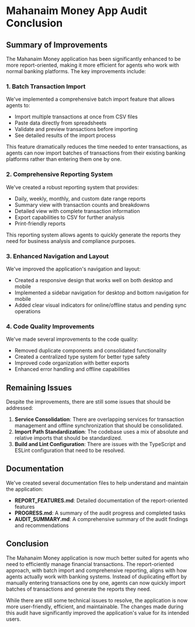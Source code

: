 # Mahanaim Money App Audit Conclusion

## Summary of Improvements

The Mahanaim Money application has been significantly enhanced to be more report-oriented, making it more efficient for agents who work with normal banking platforms. The key improvements include:

### 1. Batch Transaction Import
We've implemented a comprehensive batch import feature that allows agents to:
- Import multiple transactions at once from CSV files
- Paste data directly from spreadsheets
- Validate and preview transactions before importing
- See detailed results of the import process

This feature dramatically reduces the time needed to enter transactions, as agents can now import batches of transactions from their existing banking platforms rather than entering them one by one.

### 2. Comprehensive Reporting System
We've created a robust reporting system that provides:
- Daily, weekly, monthly, and custom date range reports
- Summary view with transaction counts and breakdowns
- Detailed view with complete transaction information
- Export capabilities to CSV for further analysis
- Print-friendly reports

This reporting system allows agents to quickly generate the reports they need for business analysis and compliance purposes.

### 3. Enhanced Navigation and Layout
We've improved the application's navigation and layout:
- Created a responsive design that works well on both desktop and mobile
- Implemented a sidebar navigation for desktop and bottom navigation for mobile
- Added clear visual indicators for online/offline status and pending sync operations

### 4. Code Quality Improvements
We've made several improvements to the code quality:
- Removed duplicate components and consolidated functionality
- Created a centralized type system for better type safety
- Improved code organization with better exports
- Enhanced error handling and offline capabilities

## Remaining Issues

Despite the improvements, there are still some issues that should be addressed:

1. **Service Consolidation**: There are overlapping services for transaction management and offline synchronization that should be consolidated.
2. **Import Path Standardization**: The codebase uses a mix of absolute and relative imports that should be standardized.
3. **Build and Lint Configuration**: There are issues with the TypeScript and ESLint configuration that need to be resolved.

## Documentation

We've created several documentation files to help understand and maintain the application:

- **REPORT_FEATURES.md**: Detailed documentation of the report-oriented features
- **PROGRESS.md**: A summary of the audit progress and completed tasks
- **AUDIT_SUMMARY.md**: A comprehensive summary of the audit findings and recommendations

## Conclusion

The Mahanaim Money application is now much better suited for agents who need to efficiently manage financial transactions. The report-oriented approach, with batch import and comprehensive reporting, aligns with how agents actually work with banking systems. Instead of duplicating effort by manually entering transactions one by one, agents can now quickly import batches of transactions and generate the reports they need.

While there are still some technical issues to resolve, the application is now more user-friendly, efficient, and maintainable. The changes made during this audit have significantly improved the application's value for its intended users. 
